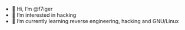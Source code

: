 - 👋 Hi, I’m @f7iger
- 👀 I’m interested in hacking
- 🌱 I’m currently learning reverse engineering, hacking and GNU/Linux
<!---
f7iger/f7iger is a ✨ special ✨ repository because its `README.md` (this file) appears on your GitHub profile.
You can click the Preview link to take a look at your changes.
--->
